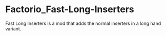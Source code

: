 # Factorio_Fast-Long-Inserters
Fast Long Inserters is a mod that adds the normal inserters in a long hand variant.
